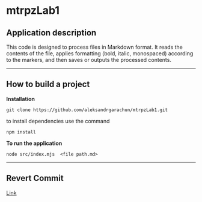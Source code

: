 # mtrpzLab1

## Application description
This code is designed to process files in Markdown format. It reads the contents of the file, applies formatting (bold, italic, monospaced) according to the markers, and then saves or outputs the processed contents.

---
## How to build a project

**Installation**
```
git clone https://github.com/aleksandrgarachun/mtrpzLab1.git
```
to install dependencies use the command
```
npm install
```

**To run the application**
```
node src/index.mjs  <file path.md>
```

---
## Revert Commit
[Link](https://github.com/aleksandrgarachun/mtrpzLab1/commit/0c11ac94965392cde2600840c2038348ac829c10)
